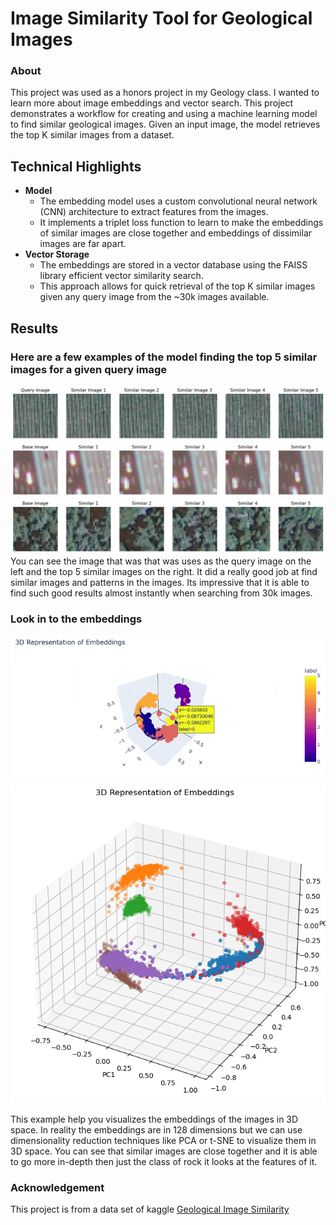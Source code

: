 # Image Similarity Tool for Geological Images

### About
This project was used as a honors project in my Geology class. I wanted to learn more about image embeddings and vector search. This project demonstrates a workflow for creating and using a machine learning model to find similar geological images. Given an input image, the model retrieves the top K similar images from a dataset.

## Technical Highlights

- **Model** 
    - The embedding model uses a custom convolutional neural network (CNN) architecture to extract features from the images. 
    - It implements a triplet loss function to learn to make the embeddings of similar images are close together and embeddings of dissimilar images are far apart.
- **Vector Storage**
    - The embeddings are stored in a vector database using the FAISS library efficient vector similarity search. 
    - This approach allows for quick retrieval of the top K similar images given any query image from the ~30k images available.

## Results
### Here are a few examples of the model finding the top 5 similar images for a given query image
![Result1](./assets/output1.png)
![Result2](./assets/output2.png)
![Result3](./assets/output3.png)
You can see the image that was that was uses as the query image on the left and the top 5 similar images on the right. It did a really good job at find similar images and patterns in the images. Its impressive that it is able to find such good results almost instantly when searching from 30k images.

### Look in to the embeddings
![embedding](./assets/3D_Embeddings.gif)
![embedding](./assets/embeddings.png)

This example help you visualizes the embeddings of the images in 3D space. In reality the embeddings are in 128 dimensions but we can use dimensionality reduction techniques like PCA or t-SNE to visualize them in 3D space. You can see that similar images are close together and it is able to go more in-depth then just the class of rock it looks at the features of it.

### Acknowledgement
This project is from a data set of kaggle [Geological Image Similarity](https://www.kaggle.com/datasets/tanyadayanand/geological-image-similarity)
